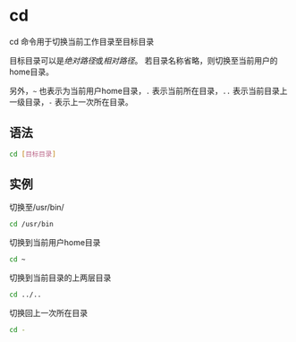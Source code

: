 # cd

cd 命令用于切换当前工作目录至目标目录

目标目录可以是*绝对路径*或*相对路径*。 若目录名称省略，则切换至当前用户的home目录。

另外，`~` 也表示为当前用户home目录，`.` 表示当前所在目录，`..` 表示当前目录上一级目录，`-` 表示上一次所在目录。

## 语法

```bash
cd [目标目录]
```

## 实例

切换至/usr/bin/

```bash
cd /usr/bin
```

切换到当前用户home目录

```bash
cd ~
```

切换到当前目录的上两层目录

```bash
cd ../..
```

切换回上一次所在目录

```bash
cd -
```
